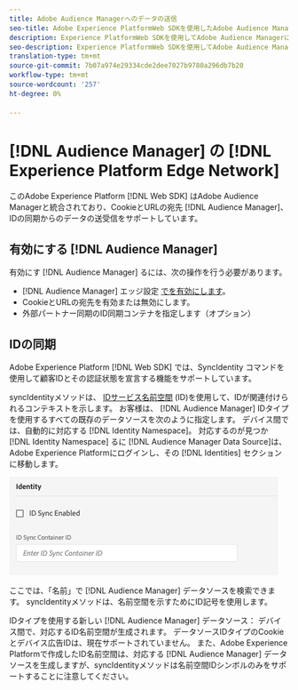 ```yaml
---
title: Adobe Audience Managerへのデータの送信
seo-title: Adobe Experience PlatformWeb SDKを使用したAdobe Audience Managerへのデータの送信
description: Experience PlatformWeb SDKを使用してAdobe Audience Managerにデータを送信する方法を学びます
seo-description: Experience PlatformWeb SDKを使用してAdobe Audience Managerにデータを送信する方法を学びます
translation-type: tm+mt
source-git-commit: 7b07a974e29334cde2dee7027b9780a296db7b20
workflow-type: tm+mt
source-wordcount: '257'
ht-degree: 0%

---
```



# [!DNL Audience Manager] の [!DNL Experience Platform Edge Network]

このAdobe Experience Platform [!DNL Web SDK] はAdobe Audience Managerと統合されており、CookieとURLの宛先 [!DNL Audience Manager]、IDの同期からのデータの送受信をサポートしています。

## 有効にする [!DNL Audience Manager]

有効にす [!DNL Audience Manager] るには、次の操作を行う必要があります。

- [!DNL Audience Manager] エッジ設定 [でを有効にします](../../fundamentals/edge-configuration.md)。
- CookieとURLの宛先を有効または無効にします。
- 外部パートナー同期のID同期コンテナを指定します（オプション）

## IDの同期

Adobe Experience Platform [!DNL Web SDK] では、SyncIdentity [](../../fundamentals/identity.md) コマンドを使用して顧客IDとその認証状態を宣言する機能をサポートしています。

syncIdentityメソッドは、 [IDサービス名前空間](../../../identity/../identity-service/namespaces.md) (ID)を使用して、IDが関連付けられるコンテキストを示します。 お客様は、 [!DNL Audience Manager] IDタイプを使用するすべての既存のデータソースを次のように指定します。 デバイス間では、自動的に対応する [!DNL Identity Namespace]。 対応するのが見つか [!DNL Identity Namespace] るに [!DNL Audience Manager Data Source]は、Adobe Experience Platformにログインし、その [!DNL Identities] セクションに移動します。

![名前空間UIの表示](../../../assets/edge_configuration_identity.png)

ここでは、「名前」で [!DNL Audience Manager] データソースを検索できます。 syncIdentityメソッドは、名前空間を示すためにID記号を使用します。

IDタイプを使用する新しい [!DNL Audience Manager] データソース： デバイス間で、対応するID名前空間が生成されます。 データソースIDタイプのCookieとデバイス広告IDは、現在サポートされていません。 また、Adobe Experience Platformで作成したID名前空間は、対応する [!DNL Audience Manager] データソースを生成しますが、syncIdentityメソッドは名前空間IDシンボルのみをサポートすることに注意してください。
